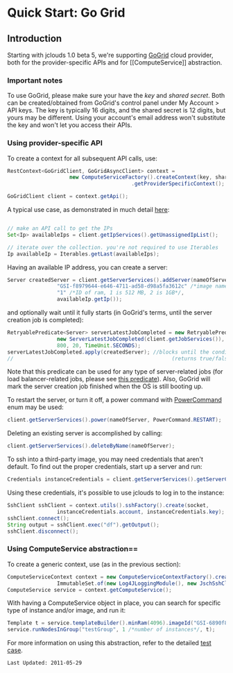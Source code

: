 # Quick Start: Go Grid

## Introduction

Starting with jclouds 1.0 beta 5, we're supporting [GoGrid](http://www.gogrid.com) cloud provider, 
both for the provider-specific APIs and for [[ComputeService]] abstraction.

### Important notes

To use GoGrid, please make sure your have the *key* and *shared secret*. 
Both can be created/obtained from GoGrid's control panel under My Account > API keys. 
The key is typically 16 digits, and the shared secret is 12 digits, but yours may be different.
Using your account's email address won't substitute the key and won't let you access their APIs.

### Using provider-specific API

To create a context for all subsequent API calls, use:

```java
RestContext<GoGridClient, GoGridAsyncClient> context = 
					new ComputeServiceFactory().createContext(key, sharedSecret)
										.getProviderSpecificContext();

GoGridClient client = context.getApi();

```

A typical use case, as demonstrated in much detail [here](http://github.com/jclouds/jclouds/blob/master/gogrid/src/test/java/org/jclouds/gogrid/GoGridLiveTestDisabled.java):

```java

// make an API call to get the IPs
Set<Ip> availableIps = client.getIpServices().getUnassignedIpList(); 

// iterate over the collection. you're not required to use Iterables
Ip availableIp = Iterables.getLast(availableIps);

```
Having an available IP address, you can create a server:

```java
Server createdServer = client.getServerServices().addServer(nameOfServer,
                "GSI-f8979644-e646-4711-ad58-d98a5fa3612c" /*image name*/,
                "1" /*ID of ram, 1 is 512 MB, 2 is 1GB*/,
                availableIp.getIp());
```

and optionally wait until it fully starts (in GoGrid's terms, until the server creation job is completed):

```java
RetryablePredicate<Server> serverLatestJobCompleted = new RetryablePredicate<Server>(
                new ServerLatestJobCompleted(client.getJobServices()),
                800, 20, TimeUnit.SECONDS);
serverLatestJobCompleted.apply(createdServer); //blocks until the condition is met or timeout is exceeded
//                                                   (returns true/false whether it was never met or not)
```

Note that this predicate can be used for any type of server-related jobs (for load balancer-related jobs,
 please see [this predicate](http://github.com/jclouds/jclouds/blob/master/gogrid/src/main/java/org/jclouds/gogrid/predicates/LoadBalancerLatestJobCompleted.java)).
Also, GoGrid will mark the server creation job finished when the OS is still booting up.

To restart the server, or turn it off, a power command with [PowerCommand](http://github.com/jclouds/jclouds/blob/master/gogrid/src/main/java/org/jclouds/gogrid/domain/PowerCommand.java) enum may be used:

```java
client.getServerServices().power(nameOfServer, PowerCommand.RESTART);
```

Deleting an existing server is accomplished by calling:

```java
client.getServerServices().deleteByName(nameOfServer);
```

To ssh into a third-party image, you may need credentials that aren't default. 
To find out the proper credentials, start up a server and run:

```java
Credentials instanceCredentials = client.getServerServices().getServerCredentialsList().get(nameOfServer)
```

Using these credentials, it's possible to use jclouds to log in to the instance:
```java
SshClient sshClient = context.utils().sshFactory().create(socket,
                instanceCredentials.account, instanceCredentials.key);
sshClient.connect();
String output = sshClient.exec("df").getOutput();
sshClient.disconnect();
```
### Using ComputeService abstraction==

To create a generic context, use (as in the previous section):

```java
ComputeServiceContext context = new ComputeServiceContextFactory().createContext("gogrid", user, password,
                ImmutableSet.of(new Log4JLoggingModule(), new JschSshClientModule()));
ComputeService service = context.getComputeService();
```

With having a ComputeService object in place, you can search for specific type of instance and/or image, and run it:

```java
Template t = service.templateBuilder().minRam(4096).imageId("GSI-6890f8b6-c8fb-4ac1-bc33-2563eb4e29d2").build();
service.runNodesInGroup("testGroup", 1 /*number of instances*/, t);
```
For more information on using this abstraction, refer to 
the detailed [test case](http://github.com/jclouds/jclouds/blob/master/providers/gogrid/src/test/java/org/jclouds/gogrid/compute/GoGridComputeServiceLiveTest.java).

`Last Updated: 2011-05-29`

